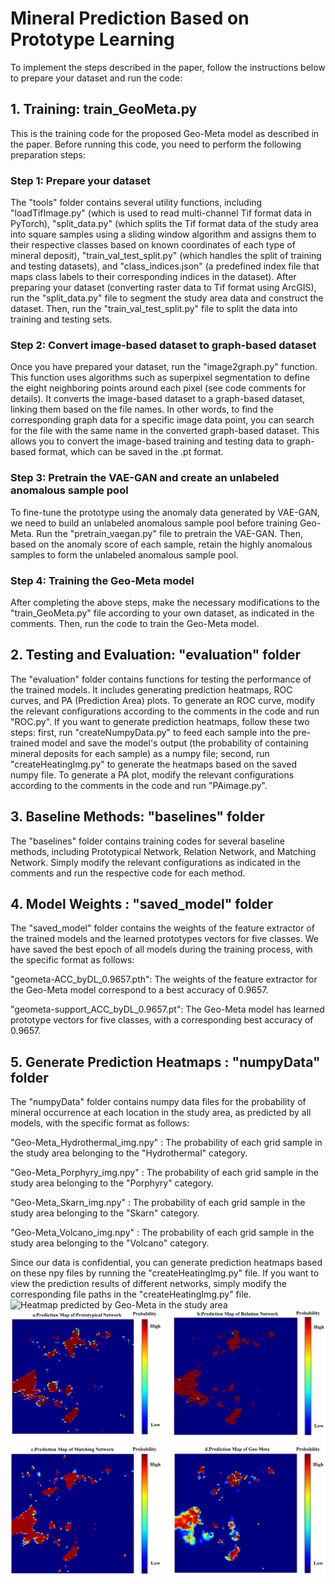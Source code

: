 # Mineral Prediction Based on Prototype Learning

To implement the steps described in the paper, follow the instructions below to prepare your dataset and run the code:

## 1. Training: train_GeoMeta.py

This is the training code for the proposed Geo-Meta model as described in the paper. Before running this code, you need to perform the following preparation steps:

### Step 1: Prepare your dataset

The "tools" folder contains several utility functions, including "loadTifImage.py" (which is used to read multi-channel Tif format data in PyTorch), "split_data.py" (which splits the Tif format data of the study area into square samples using a sliding window algorithm and assigns them to their respective classes based on known coordinates of each type of mineral deposit), "train_val_test_split.py" (which handles the split of training and testing datasets), and "class_indices.json" (a predefined index file that maps class labels to their corresponding indices in the dataset). After preparing your dataset (converting raster data to Tif format using ArcGIS), run the "split_data.py" file to segment the study area data and construct the dataset. Then, run the "train_val_test_split.py" file to split the data into training and testing sets.

### Step 2: Convert image-based dataset to graph-based dataset

Once you have prepared your dataset, run the "image2graph.py" function. This function uses algorithms such as superpixel segmentation to define the eight neighboring points around each pixel (see code comments for details). It converts the image-based dataset to a graph-based dataset, linking them based on the file names. In other words, to find the corresponding graph data for a specific image data point, you can search for the file with the same name in the converted graph-based dataset. This allows you to convert the image-based training and testing data to graph-based format, which can be saved in the .pt format.

### Step 3: Pretrain the VAE-GAN and create an unlabeled anomalous sample pool

To fine-tune the prototype using the anomaly data generated by VAE-GAN, we need to build an unlabeled anomalous sample pool before training Geo-Meta. Run the "pretrain_vaegan.py" file to pretrain the VAE-GAN. Then, based on the anomaly score of each sample, retain the highly anomalous samples to form the unlabeled anomalous sample pool.

### Step 4: Training the Geo-Meta model

After completing the above steps, make the necessary modifications to the "train_GeoMeta.py" file according to your own dataset, as indicated in the comments. Then, run the code to train the Geo-Meta model.

## 2. Testing and Evaluation: "evaluation" folder

The "evaluation" folder contains functions for testing the performance of the trained models. It includes generating prediction heatmaps, ROC curves, and PA (Prediction Area) plots. To generate an ROC curve, modify the relevant configurations according to the comments in the code and run "ROC.py". If you want to generate prediction heatmaps, follow these two steps: first, run "createNumpyData.py" to feed each sample into the pre-trained model and save the model's output (the probability of containing mineral deposits for each sample) as a numpy file; second, run "createHeatingImg.py" to generate the heatmaps based on the saved numpy file. To generate a PA plot, modify the relevant configurations according to the comments in the code and run "PAimage.py".

## 3. Baseline Methods: "baselines" folder

The "baselines" folder contains training codes for several baseline methods, including Prototypical Network, Relation Network, and Matching Network. Simply modify the relevant configurations as indicated in the comments and run the respective code for each method.

## 4. Model Weights : "saved_model" folder

The "saved_model" folder contains the weights of the feature extractor of the trained models and the learned prototypes vectors for five classes. We have saved the best epoch of all models during the training process, with the specific format as follows:

"geometa-ACC_byDL_0.9657.pth": The weights of the feature extractor for the Geo-Meta model correspond to a best accuracy of 0.9657.

"geometa-support_ACC_byDL_0.9657.pt": The Geo-Meta model has learned prototype vectors for five classes, with a corresponding best accuracy of 0.9657.

## 5. Generate Prediction Heatmaps : "numpyData" folder

The "numpyData" folder contains numpy data files for the probability of mineral occurrence at each location in the study area, as predicted by all models, with the specific format as follows:

"Geo-Meta_Hydrothermal_img.npy" : The probability of each grid sample in the study area belonging to the "Hydrothermal" category.

"Geo-Meta_Porphyry_img.npy" : The probability of each grid sample in the study area belonging to the "Porphyry" category.

"Geo-Meta_Skarn_img.npy" : The probability of each grid sample in the study area belonging to the "Skarn" category.

"Geo-Meta_Volcano_img.npy" : The probability of each grid sample in the study area belonging to the "Volcano" category.

Since our data is confidential, you can generate prediction heatmaps based on these npy files by running the "createHeatingImg.py" file. If you want to view the prediction results of different networks, simply modify the corresponding file paths in the "createHeatingImg.py" file.
![Heatmap predicted by Geo-Meta in the study area](figs/heatmap.jpg)
![Heatmaps predicted by all models](figs/heatmap-comprasion.jpg)



